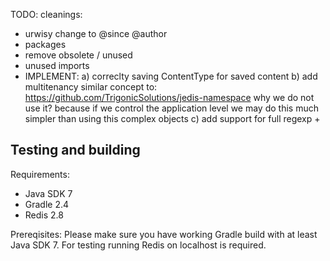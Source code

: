 TODO: cleanings:
- urwisy change to @since @author
- packages
- remove obsolete / unused
- unused imports
- IMPLEMENT: 
a) correclty saving ContentType for saved content
b) add multitenancy
similar concept to: https://github.com/TrigonicSolutions/jedis-namespace
why we do not use it? because if we control the application level we may do this much simpler than using this complex
objects
c) add support for full regexp + 

Testing and building
---------------------
Requirements: 

+	Java SDK 7 
+	Gradle 2.4
+	Redis 2.8

Prereqisites:
Please make sure you have working Gradle build with at least Java SDK 7. For testing running Redis on localhost is 
required.

